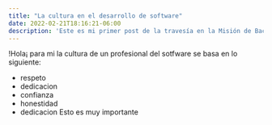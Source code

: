 ```yaml
---
title: "La cultura en el desarrollo de software"
date: 2022-02-21T18:16:21-06:00
description: 'Este es mi primer post de la travesía en la Misión de Backend con Node JS de Launch X.'
---
```


<!-- Usa este post para anotar tus expectativas de la misión. -->
!Hola¡
para mi la cultura de un profesional
 del sotfware se basa en lo siguiente:


- respeto
- dedicacion
- confianza
- honestidad
- dedicacion
Esto es muy importante 
